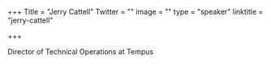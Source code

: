 +++
Title = "Jerry Cattell"
Twitter = ""
image = ""
type = "speaker"
linktitle = "jerry-cattell"

+++

Director of Technical Operations at Tempus
